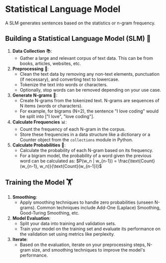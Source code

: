 # Statistical Language Model

A SLM generates sentences based on the statistics or n-gram frequency.

## Building a Statistical Language Model (SLM) 🧠

1. **Data Collection** 📚:
    - Gather a large and relevant corpus of text data. This can be from books, articles, websites, etc.
2. **Preprocessing** 🧹:
    - Clean the text data by removing any non-text elements, punctuation (if necessary), and converting text to lowercase.
    - Tokenize the text into words or characters.
    - Optionally, stop words can be removed depending on your use case.
3. **Generate N-grams** 🔄:
    - Create N-grams from the tokenized text. N-grams are sequences of N items (words or characters).
    - For example, for bigrams (N=2), the sentence "I love coding" would be split into ["I love", "love coding"].
4. **Calculate Frequencies** 📊:
    - Count the frequency of each N-gram in the corpus.
    - Store these frequencies in a data structure like a dictionary or a Counter object from the `collections` module in Python.
5. **Calculate Probabilities** 🔢:
    - Calculate the probability of each N-gram based on its frequency.
    - For a bigram model, the probability of a word given the previous word can be calculated as:
    $P(w_n | w_{n-1}) = \frac{\text{Count}(w_{n-1}, w_n)}{\text{Count}(w_{n-1})}$

## Training the Model 🏋️

1. **Smoothing**:
    - Apply smoothing techniques to handle zero probabilities (unseen N-grams). Common techniques include Add-One (Laplace) Smoothing, Good-Turing Smoothing, etc.
2. **Model Evaluation**:
    - Split your data into training and validation sets.
    - Train your model on the training set and evaluate its performance on the validation set using metrics like perplexity.
3. **Iterate**:
    - Based on the evaluation, iterate on your preprocessing steps, N-gram size, and smoothing techniques to improve the model's performance.
